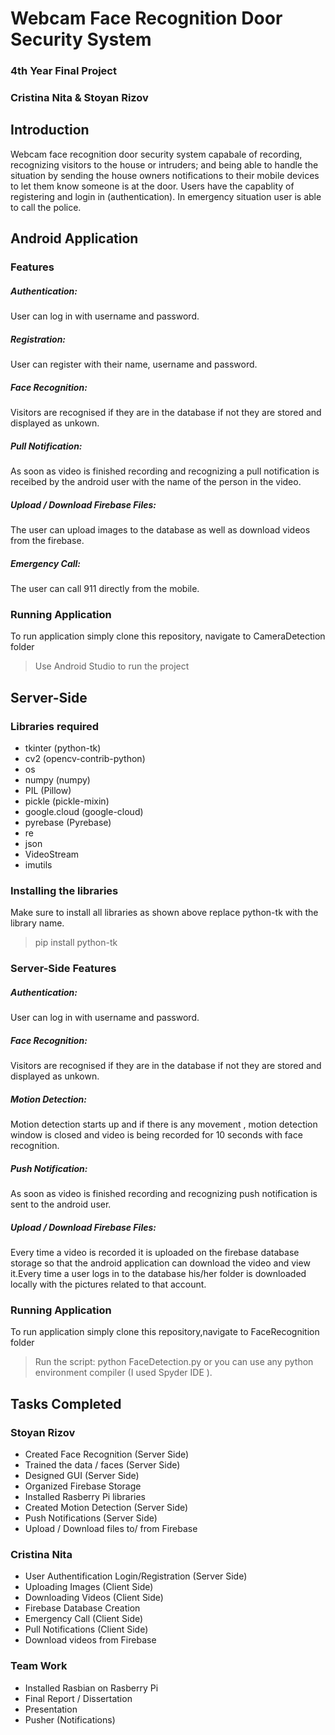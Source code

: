 # Webcam Face Recognition Door Security System

### 4th Year Final Project
### Cristina Nita & Stoyan Rizov


## Introduction
Webcam face recognition door security system capabale of recording, recognizing visitors to the house or intruders; and being able to handle the situation by sending the house owners notifications to their mobile devices to let them know someone is at the door. Users have the capablity of registering and login in (authentication). In emergency situation user is able to call the police.


## Android Application

### Features

##### Authentication:
User can log in with username and password.

##### Registration:
User can register with their name, username and password.

##### Face Recognition:
Visitors are recognised if they are in the database if not they are stored and displayed as unkown. 

##### Pull Notification:
As soon as video is finished recording and recognizing a pull notification is receibed by the android user with the name of the person in the video.

##### Upload / Download Firebase Files:
The user can upload images to the database as well as download videos from the firebase.

##### Emergency Call:
The user can call 911 directly from the mobile.

### Running Application
To run application simply clone this repository, navigate to CameraDetection folder
> Use Android Studio to run the project

## Server-Side
### Libraries required
- tkinter (python-tk)
- cv2 (opencv-contrib-python)
- os 
- numpy (numpy)
- PIL (Pillow)
- pickle (pickle-mixin)
- google.cloud (google-cloud)
- pyrebase (Pyrebase)
- re
- json
- VideoStream
- imutils

### Installing the libraries 
Make sure to install all libraries as shown above replace python-tk with the library name.
> pip install python-tk

### Server-Side Features 

##### Authentication:
User can log in with username and password.

##### Face Recognition:
Visitors are recognised if they are in the database if not they are stored and displayed as unkown. 

##### Motion Detection:
Motion detection starts up and if there is any movement , motion detection window is closed and video is being recorded
for 10 seconds with face recognition.

##### Push Notification:
As soon as video is finished recording and recognizing push notification is sent to the android user.

##### Upload / Download Firebase Files:
Every time a video is recorded it is uploaded on the firebase database storage so that the android application 
can download the video and view it.Every time a user logs in to the database his/her folder is downloaded locally 
with the pictures related to that account.


### Running Application
To run application simply clone this repository,navigate to FaceRecognition folder
> Run the script: python FaceDetection.py
> or you can use any python environment compiler (I used Spyder IDE ).

## Tasks Completed

### Stoyan Rizov
- Created Face Recognition (Server Side)
- Trained the data / faces (Server Side)
- Designed GUI  (Server Side)
- Organized Firebase Storage 
- Installed Rasberry Pi libraries 
- Created Motion Detection (Server Side)
- Push Notifications (Server Side)
- Upload / Download files to/ from Firebase

### Cristina Nita
- User Authentification Login/Registration (Server Side)
- Uploading Images (Client Side)
- Downloading Videos (Client Side)
- Firebase Database Creation
- Emergency Call (Client Side)
- Pull Notifications (Client Side)
- Download videos from Firebase

### Team Work
- Installed Rasbian on Rasberry Pi
- Final Report / Dissertation
- Presentation
- Pusher (Notifications)
